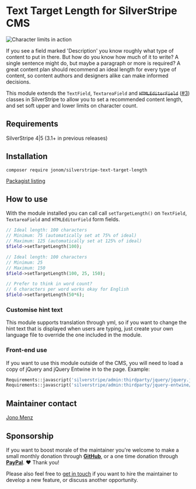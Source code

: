 # Text Target Length for SilverStripe CMS

![Character limits in action](screenshots/character-count.gif)

If you see a field marked 'Description' you know roughly what type of content to put in there. But how do you know how much of it to write? A single sentence might do, but maybe a paragraph or more is required? A great content plan should recommend an ideal length for every type of content, so content authors and designers alike can make informed decisions.

This module extends the `TextField`, `TextareaField` and ~~`HTMLEditorField`~~ ([#3](https://github.com/jonom/silverstripe-text-target-length/issues/3)) classes in SilverStripe to allow you to set a recommended content length, and set soft upper and lower limits on character count.

## Requirements

SilverStripe 4|5 (3.1+ in previous releases)

## Installation

```composer require jonom/silverstripe-text-target-length```

[Packagist listing](https://packagist.org/packages/jonom/silverstripe-text-target-length)

## How to use

With the module installed you can call call `setTargetLength()` on `TextField`, `TextareaField` and `HTMLEditorField` form fields.

```php
// Ideal length: 100 characters
// Minimum: 75 (automatically set at 75% of ideal)
// Maximum: 125 (automatically set at 125% of ideal)
$field->setTargetLength(100);

// Ideal length: 100 characters
// Minimum: 25
// Maximum: 150
$field->setTargetLength(100, 25, 150);

// Prefer to think in word count?
// 6 characters per word works okay for English
$field->setTargetLength(50*6);
```

### Customise hint text

This module supports translation through yml, so if you want to change the hint text that is displayed when users are typing, just create your own language file to override the one included in the module.

### Front-end use

If you want to use this module outside of the CMS, you will need to load a copy of jQuery and jQuery Entwine in to the page. Example:

```php
Requirements::javascript('silverstripe/admin:thirdparty/jquery/jquery.js');
Requirements::javascript('silverstripe/admin:thirdparty/jquery-entwine/dist/jquery.entwine-dist.js');
```

## Maintainer contact

[Jono Menz](https://jonomenz.com)

## Sponsorship

If you want to boost morale of the maintainer you're welcome to make a small monthly donation through [**GitHub**](https://github.com/sponsors/jonom), or a one time donation through [**PayPal**](https://www.paypal.com/cgi-bin/webscr?cmd=_s-xclick&hosted_button_id=Z5HEZREZSKA6A). ❤️ Thank you!

Please also feel free to [get in touch](https://jonomenz.com) if you want to hire the maintainer to develop a new feature, or discuss another opportunity.
